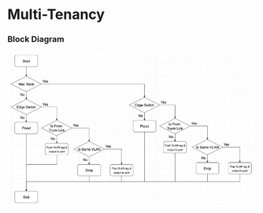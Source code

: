 # Multi-Tenancy

### Block Diagram
![alt text](https://github.com/yinhsuan/Multi-Tenancy/blob/main/BlockDiagram.png?raw=true)
